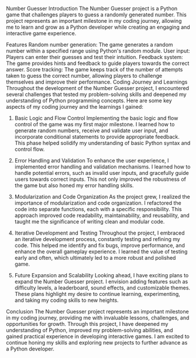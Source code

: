Number Guesser
Introduction
The Number Guesser project is a Python game that challenges players to guess a randomly generated number. This project represents an important milestone in my coding journey, allowing me to learn and grow as a Python developer while creating an engaging and interactive game experience.

Features
Random number generation: The game generates a random number within a specified range using Python's random module.
User input: Players can enter their guesses and test their intuition.
Feedback system: The game provides hints and feedback to guide players towards the correct answer.
Score tracking: The game keeps track of the number of attempts taken to guess the correct number, allowing players to challenge themselves and improve their performance.
Coding Journey and Learnings
Throughout the development of the Number Guesser project, I encountered several challenges that tested my problem-solving skills and deepened my understanding of Python programming concepts. Here are some key aspects of my coding journey and the learnings I gained:

1. Basic Logic and Flow Control
Implementing the basic logic and flow control of the game was my first major milestone. I learned how to generate random numbers, receive and validate user input, and incorporate conditional statements to provide appropriate feedback. This phase helped solidify my understanding of basic Python syntax and control flow.

2. Error Handling and Validation
To enhance the user experience, I implemented error handling and validation mechanisms. I learned how to handle potential errors, such as invalid user inputs, and gracefully guide users towards correct inputs. This not only improved the robustness of the game but also honed my error handling skills.

3. Modularization and Code Organization
As the project grew, I realized the importance of modularization and code organization. I refactored the code into separate functions, each with a specific responsibility. This approach improved code readability, maintainability, and reusability, and taught me the significance of writing clean and modular code.

4. Iterative Development and Testing
Throughout the project, I embraced an iterative development process, constantly testing and refining my code. This helped me identify and fix bugs, improve performance, and enhance the overall gameplay experience. I learned the value of testing early and often, which ultimately led to a more robust and polished game.

5. Future Expansion and Scalability
Looking ahead, I have exciting plans to expand the Number Guesser project. I envision adding features such as difficulty levels, a leaderboard, sound effects, and customizable themes. These plans highlight my desire to continue learning, experimenting, and taking my coding skills to new heights.

Conclusion
The Number Guesser project represents an important milestone in my coding journey, providing me with invaluable lessons, challenges, and opportunities for growth. Through this project, I have deepened my understanding of Python, improved my problem-solving abilities, and gained practical experience in developing interactive games. I am excited to continue honing my skills and exploring new projects to further advance as a Python developer.


